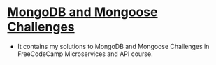# [MongoDB and Mongoose Challenges](https://www.freecodecamp.org/learn/apis-and-microservices/mongodb-and-mongoose/)

- It contains my solutions to MongoDB and Mongoose Challenges in FreeCodeCamp Microservices and API course.
